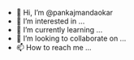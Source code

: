 - 👋 Hi, I’m @pankajmandaokar
- 👀 I’m interested in ...
- 🌱 I’m currently learning ...
- 💞️ I’m looking to collaborate on ...
- 📫 How to reach me ...

<!---
pankajmandaokar/pankajmandaokar is a ✨ special ✨ repository because its `README.md` (this file) appears on your GitHub profile.
You can click the Preview link to take a look at your changes.
--->
